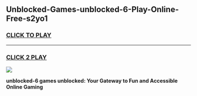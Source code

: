 
## Unblocked-Games-unblocked-6-Play-Online-Free-s2yo1
<h3>
<a href="https://premium76.site?title=unblocked-6&ref=26A">CLICK TO PLAY</a></h3>
<hr>

<h3>
<a href="https://premium76.site?title=unblocked-6&ref=26A">CLICK 2 PLAY</a>
  
</h3>

<a href="https://premium76.site?title=unblocked-6&ref=26A"><img src="https://clearcache.store/games.png"></a>


**unblocked-6 games unblocked: Your Gateway to Fun and Accessible Online Gaming**
